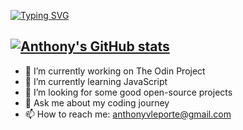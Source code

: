 [![Typing SVG](https://readme-typing-svg.demolab.com?font=IBM+Plex+Mono&weight=700&duration=2000&color=2B34FF&multiline=true&width=435&height=80&lines=Anthony+LePorte;Web+Developer;Always+learning+new+things)](https://git.io/typing-svg)

[![Anthony's GitHub stats](https://github-readme-stats.vercel.app/api?username=anthonyleporte&theme=transparent)](https://github.com/anthonyleporte/github-readme-stats)
---
- 🔭 I’m currently working on The Odin Project
- 🌱 I’m currently learning JavaScript
- 🤔 I’m looking for some good open-source projects
- 💬 Ask me about my coding journey
- 📫 How to reach me: anthonyvleporte@gmail.com
